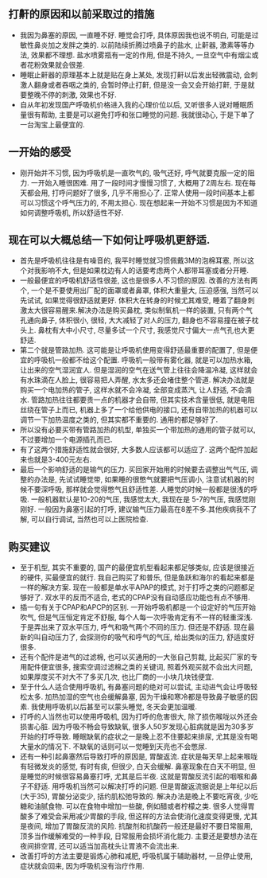 ## 打鼾的原因和以前采取过的措施
- 我因为鼻塞的原因, 一直睡不好. 睡觉会打呼, 具体原因我也说不明白, 可能是过敏性鼻炎加之发胖之类的. 以前陆续折腾过喷鼻子的盐水, 止鼾器, 激素等等办法, 效果都不理想. 盐水喷雾瓶有一定的作用, 但是不持久, 一旦空气中有烟尘或者花粉效果就会很差.
- 睡眠止鼾器的原理基本上就是贴在身上某处, 发现打鼾以后发出轻微震动, 会刺激人翻身或者吞咽之类的, 会暂时停止打鼾, 但是没一会又会开始打鼾, 于是就要整晚不停的刺激, 效果也不好.
- 自从年初发现国产呼吸机价格进入我的心理价位以后, 又听很多人说对睡眠质量很有帮助, 主要是可以避免打呼和张口睡觉的问题. 我就很动心, 于是下单了一台淘宝上最便宜的.
##  一开始的感受
-  刚开始并不习惯, 因为呼吸机是一直吹气的, 吸气还好, 呼气就要克服一定的阻力. 一开始入睡很困难. 用了一段时间才慢慢习惯了, 大概用了2周左右. 现在每天都会用, 打呼问题好了很多, 几乎不用担心了. 正常人使用一段时间基本上都可以习惯这个呼气压力的, 不用太担心. 现在想起来一开始不习惯是因为不知道如何调整呼吸机, 所以舒适性不好.
## 现在可以大概总结一下如何让呼吸机更舒适.
  - 首先是呼吸机往往是有噪音的, 我平时睡觉就习惯佩戴3M的泡棉耳塞, 所以这个对我影响不大, 但是如果枕边有人的话要考虑两个人都带耳塞或者分开睡.
  - 一般最便宜的呼吸机舒适性很差, 这也是很多人不习惯的原因. 改善的方法有两个, 一个是不要使用出厂配的面罩或者鼻罩, 体积大重量大, 压迫感强, 当然可以先试试, 如果觉得很舒适就更好. 体积大在转身的时候尤其难受, 睡着了翻身刺激太大很容易醒来.解决办法是购买鼻枕, 类似制氧机一样的装置, 只有两个气孔通向鼻子, 体积很小, 很轻, 大大减轻了对人的压力, 翻身也不容易撞在被子枕头上. 鼻枕有大中小尺寸, 尽量多试一个尺寸, 我感觉尺寸偏大一点气孔也大更舒适.
  - 第二个就是管路加热. 这可能是让呼吸机使用变得舒适最重要的配置了, 但是便宜的呼吸机一般都不给这个配置. 呼吸机一般带有雾化器, 就是可以加热水箱, 让出来的空气湿润宜人. 但是湿润的空气在送气管上往往会降温冷凝, 这样就会有水珠滴在人脸上, 很容易把人弄醒, 水太多还会堵住整个管道.  解决办法就是购买一个电加热的管子, 这样水就不会冷凝, 全部变成蒸汽, 让人舒适, 不会滴水. 管路加热往往都要贵一点的机器才会自带, 但其实技术含量很低, 就是电阻丝绕在管子上而已, 机器上多了一个给他供电的接口, 还有自带加热的机器可以调节一下加热温度之类的, 但其实都不重要的. 通用的都足够好了. 
  - 所以没有必要买带有管路加热的机型, 单独买一个带加热的通用的管子就可以, 不过要增加一个电源插孔而已.
  - 有了这两个措施舒适性就会很好, 大多数人应该都可以适应了. 这两个配件加起来也就是3-400元左右.
  - 最后一个影响舒适的是输气的压力. 买回家开始用的时候要去调整出气气压, 调整的办法是, 先试试睡觉带, 如果睡的很憋气就要把气压调小, 注意试机器的时候不要深呼吸, 那样就会觉得憋气且舒适性差. 人睡觉的时候一般都是很浅的呼吸. 一般机器默认是10-20的气压, 我感觉太大, 我现在是 5-7的气压, 我感觉刚刚好. 一般因为鼻塞引起的打呼, 建议输气压力最高在8差不多.其他疾病我不了解, 可以自行调试, 当然也可以上医院检查.
## 购买建议
- 至于机型, 其实不重要的, 国产的最便宜机型看起来都足够类似, 应该是很接近的硬件, 买最便宜的就行. 我自己购买了和普乐, 但是鱼跃和海尔的看起来都是一样的解决方案. 现在一般都是单水平APAP的模式, 对于打呼之类的问题都足够好了. 双水平的反而不适合, 老式的CPAP没有自动感应功能也有点不够用.
- 插一句有关于CPAP和APCP的区别. 一开始呼吸机都是一个设定好的气压开始吹气, 但是气压恒定肯定不舒服, 每个人每一次呼吸肯定有不一样的轻重深浅. 于是弄出来了双水平压力, 呼气和吸气两个不同的压力. 但还是不舒适. 现在最新的叫自动压力了, 会探测你的吸气和呼气的气压, 给出类似的压力, 舒适度好很多.
- 还有个配件是进气的过滤棉, 也可以买通用的一大张自己剪裁, 比起买厂家的专用配件便宜很多, 搜索空调过滤棉之类的关键词, 照着外观买就不会出大问题, 如果厚度买不对大不了多买几次, 也比厂商的一小块几块钱便宜.
- 至于什么人适合使用呼吸机, 有鼻塞问题的绝对可以尝试, 主动进气会让呼吸轻松太多. 加热加湿的空气也会缓解鼻塞, 因为干燥和寒冷都是导致鼻子敏感的因素. 我使用呼吸机以后甚至可以蒙头睡觉, 冬天会更加温暖.
- 打呼的人当然也可以使用呼吸机, 因为打呼的危害很大, 除了损伤喉咙以外还会损害心脏. 因为呼吸不畅会导致缺氧, 很多人50岁发现心脏病就是因为30多岁开始的打呼导致. 睡眠缺氧的症状之一是晚上忍不住要起来排尿, 尤其是没有喝大量水的情况下. 不缺氧的话则可以一觉睡到天亮也不会憋尿.
- 还有一种引起鼻塞然后导致打呼的原因是, 胃酸返流. 症状是每天早上起来喉咙有轻微发炎的感觉, 有时有痰, 但很少, 白天会缓解. 鼻塞现象在白天不明显, 但是睡觉的时候很容易鼻塞打呼, 尤其是后半夜. 这就是胃酸反流引起的咽喉和鼻子不舒适. 用呼吸机当然可以解决打呼的问题. 但是胃酸返流据说是上年纪以后(大于35), 胃酸分泌变少, 括约肌松弛导致的. 解决办法是晚上不要吃宵夜, 少吃糖和油腻食物. 可以在食物中增加一些酸, 例如醋或者柠檬之类. 很多人觉得胃酸多了难受会采用减少胃酸的手段, 但这样的方法会使消化速度变得更慢, 尤其是夜间, 增加了胃酸反流的风险. 抗酸剂和抗酸药一般还是最好不要日常服用, 顶多当作缓解难受的一种手段, 日常服用会损坏消化能力. 主要还是要想办法在夜间排空胃, 还可以适当加高枕头让胃液不会流出来.
- 改善打呼的方法主要是锻炼心肺和减肥, 呼吸机属于辅助器材, 一旦停止使用, 症状就会回来, 因为呼吸机没有治疗作用.
